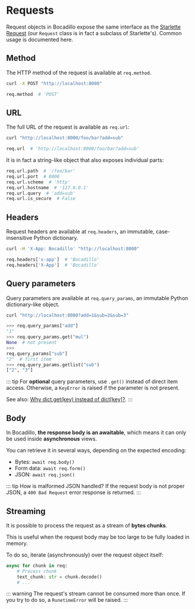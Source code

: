 # Requests

Request objects in Bocadillo expose the same interface as the
[Starlette Request](https://www.starlette.io/requests/) (our `Request` class is in fact a subclass of Starlette's). Common usage is
documented here.

## Method

The HTTP method of the request is available at `req.method`.

```bash
curl -X POST "http://localhost:8000"
```

```python
req.method  # 'POST'
```

## URL

The full URL of the request is available as `req.url`:

```bash
curl "http://localhost:8000/foo/bar?add=sub"
```

```python
req.url  # 'http://localhost:8000/foo/bar?add=sub'
```

It is in fact a string-like object that also exposes individual parts:

```python
req.url.path  # '/foo/bar'
req.url.port  # 8000
req.url.scheme  # 'http'
req.url.hostname  # '127.0.0.1'
req.url.query  # 'add=sub'
req.url.is_secure  # False
```

## Headers

Request headers are available at `req.headers`, an immutable, case-insensitive
Python dictionary.

```bash
curl -H 'X-App: Bocadillo' "http://localhost:8000"
```

```python
req.headers['x-app']  # 'Bocadillo'
req.headers['X-App']  # 'Bocadillo'
```

## Query parameters

Query parameters are available at `req.query_params`, an immutable Python
dictionary-like object.

```bash
curl "http://localhost:8000?add=1&sub=2&sub=3"
```

```python
>>> req.query_params["add"]
"1"
>>> req.query_params.get("mul")
None  # not present
>>>
req.query_params["sub"]
"2"  # first item
>>> req.query_params.getlist("sub")
["2", "3"]
```

::: tip
For **optional** query parameters, use `.get()` instead of direct item access. Otherwise, a `KeyError` is raised if the parameter is not present.

See also: [Why dict.get(key) instead of dict[key]?](https://stackoverflow.com/questions/11041405/why-dict-getkey-instead-of-dictkey).
:::

## Body

In Bocadillo, **the response body is an awaitable**, which means it can
only be used inside **asynchronous** views.

You can retrieve it in several ways, depending on the expected encoding:

- Bytes: `await req.body()`
- Form data: `await req.form()`
- JSON: `await req.json()`

::: tip How is malformed JSON handled?
If the request body is not proper JSON, a `400 Bad Request` error response is returned.
:::

## Streaming

It is possible to process the request as a stream of **bytes chunks**.

This is useful when the request body may be too large to be fully loaded in memory.

To do so, iterate (asynchronously) over the request object itself:

```python
async for chunk in req:
    # Process chunk
    text_chunk: str = chunk.decode()
    # ...
```

::: warning
The request's stream cannot be consumed more than once. If you try to do so, a `RunetimeError` will be raised.
:::
